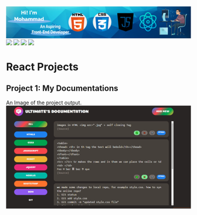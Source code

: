
![](https://github.com/starsofchance/starsofchance/blob/main/github-banner.jpg)
![](https://img.shields.io/badge/HTML5-E34F26?style=for-the-badge&logo=html5&logoColor=white)
![](https://img.shields.io/badge/CSS3-1572B6?style=for-the-badge&logo=css3&logoColor=white)
![](https://img.shields.io/badge/JavaScript-323330?style=for-the-badge&logo=javascript&logoColor=F7DF1E)
![](https://img.shields.io/badge/React-20232A?style=for-the-badge&logo=react&logoColor=61DAFB)

# React Projects
## Project 1: My Documentations
An Image of the project output.
![](https://github.com/starsofchance/My-Documentation-Project/blob/main/Animation.gif)
